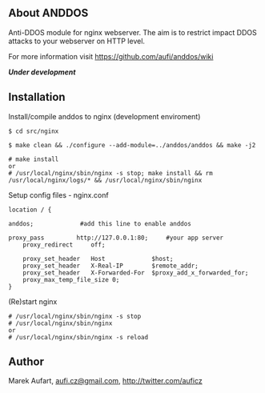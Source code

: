 About ANDDOS
------------
Anti-DDOS module for nginx webserver. The aim is to restrict impact DDOS attacks to your webserver on HTTP level.

For more information visit https://github.com/aufi/anddos/wiki

***Under development***

Installation
------------

Install/compile anddos to nginx (development enviroment)

    $ cd src/nginx

    $ make clean && ./configure --add-module=../anddos/anddos && make -j2

    # make install
    or
    # /usr/local/nginx/sbin/nginx -s stop; make install && rm /usr/local/nginx/logs/* && /usr/local/nginx/sbin/nginx


Setup config files - nginx.conf

	location / {
		
	anddos;				#add this line to enable anddos

	proxy_pass         http://127.0.0.1:80;		#your app server
       	proxy_redirect     off;
		
       	proxy_set_header   Host             $host;
       	proxy_set_header   X-Real-IP        $remote_addr;
       	proxy_set_header   X-Forwarded-For  $proxy_add_x_forwarded_for;
       	proxy_max_temp_file_size 0;
    }

(Re)start nginx

    # /usr/local/nginx/sbin/nginx -s stop
    # /usr/local/nginx/sbin/nginx
    or
    # /usr/local/nginx/sbin/nginx -s reload

Author
------
Marek Aufart, aufi.cz@gmail.com, http://twitter.com/auficz
